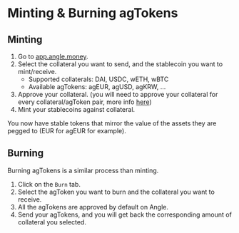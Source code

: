 # Minting & Burning agTokens

## Minting

1. Go to [app.angle.money](https://app.angle.money).
2. Select the collateral you want to send, and the stablecoin you want to mint/receive.
   - Supported collaterals: DAI, USDC, wETH, wBTC
   - Available agTokens: agEUR, agUSD, agKRW, ...
3. Approve your collateral. (you will need to approve your collateral for every collateral/agToken pair, more info [here](app-faq.md))
4. Mint your stablecoins against collateral.

You now have stable tokens that mirror the value of the assets they are pegged to (EUR for agEUR for example).

## Burning

Burning agTokens is a similar process than minting.

1. Click on the `Burn` tab.
2. Select the agToken you want to burn and the collateral you want to receive.
3. All the agTokens are approved by default on Angle.
4. Send your agTokens, and you will get back the corresponding amount of collateral you selected.
